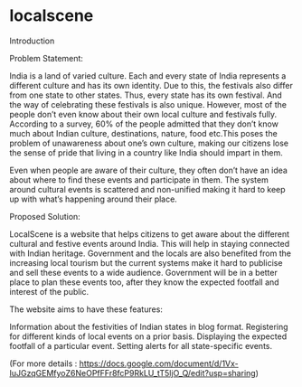 # localscene
 

Introduction

Problem Statement:

India is a land of varied culture. Each and every state of India represents a different culture and has its own identity. Due to this, the festivals also differ from one state to other states. Thus, every state has its own festival. And the way of celebrating these festivals is also unique. However, most of the people don’t even know about their own local culture and festivals fully. According to a survey, 60% of the people admitted that they don’t know much about Indian culture, destinations, nature, food etc.This poses the problem of unawareness about one’s own culture, making our citizens lose the sense of pride that living in a country like India should impart in them.

Even when people are aware of their culture, they often don’t have an idea about where to find these events and participate in them. The system around cultural events is scattered and non-unified making it hard to keep up with what’s happening around their place.


Proposed Solution:

LocalScene is a website that helps citizens to get aware about the different cultural and festive events around India. This will help in staying connected with Indian heritage. Government and the locals are also benefited from the increasing local tourism but the current systems make it hard to publicise and sell these events to a wide audience. Government will be in a better place to plan these events too, after they know the expected footfall and interest of the public.

The website aims to have these features:


Information about the festivities of Indian states in blog format.
Registering for different kinds of local events on a prior basis.
Displaying the expected footfall of a particular event.
Setting alerts for all state-specific events.


(For more details : https://docs.google.com/document/d/1Vx-IuJGzqGEMfyoZ6NeOPfFFr8fcP9RkLU_tT5ljO_Q/edit?usp=sharing)
